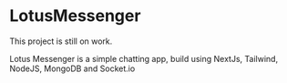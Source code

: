 # LotusMessenger

This project is still on work.

Lotus Messenger is a simple chatting app, build using NextJs, Tailwind, NodeJS, MongoDB and Socket.io
